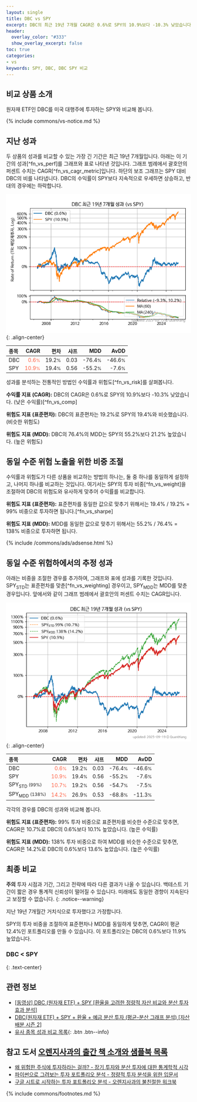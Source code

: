 ```yaml
---
layout: single
title: DBC vs SPY
excerpt: DBC의 최근 19년 7개월 CAGR은 0.6%로 SPY의 10.9%보다 -10.3% 낮았습니다.
header:
  overlay_color: "#333"
  show_overlay_excerpt: false
toc: true
categories:
- vs
keywords: SPY, DBC, DBC SPY 비교
---
```


## 비교 상품 소개


원자재 ETF인 DBC를 미국 대행주에 투자하는 SPY와 비교해 봅니다.



{% include commons/vs-notice.md %}

## 지난 성과

두 상품의 성과를 비교할 수 있는 가장 긴 기간은 최근 19년 7개월입니다. 아래는 이 기간의 성과[^fn_vs_perf]를 그래프와 표로 나타낸 것입니다.
그래프 범례에서 괄호안의 퍼센트 수치는 CAGR[^fn_vs_cagr_metric]입니다.
하단의 보조 그래프는 SPY 대비 DBC의 비를 나타냅니다.
DBC의 수익률이 SPY보다 지속적으로 우세하면 상승하고, 반대의 경우에는 하락합니다.

![DBC](/vs/images/dbc-vs-spy_dual.png){: .align-center}

| **종목** | **CAGR** | **편차** | **샤프** | **MDD** | **AvDD** |
| :------------ | ------: | -----------: | -------: | ------: | -------: |
| DBC | <span style="color: tomato">0.6<small>%</small></span> | 19.2<small>%</small> | 0.03 | -76.4<small>%</small> | -46.6<small>%</small> |
| SPY | <span style="color: tomato">10.9<small>%</small></span> | 19.4<small>%</small> | 0.56 | -55.2<small>%</small> | -7.6<small>%</small> |

<!-- more -->


성과를 분석하는 전통적인 방법인 수익률과 위험도[^fn_vs_risk]를 살펴봅니다.

**수익률 지표 (CAGR):** DBC의 CAGR은 0.6%로 SPY의 10.9%보다 -10.3% 낮았습니다. (낮은 수익률)[^fn_vs_comp]

**위험도 지표 (표준편차):** DBC의 표준편차는 19.2%로 SPY의 19.4%와 비슷했습니다. (비슷한 위험도)

**위험도 지표 (MDD):** DBC의 76.4%의 MDD는 SPY의 55.2%보다 21.2% 높았습니다. (높은 위험도)



## 동일 수준 위험 노출을 위한 비중 조절

수익률과 위험도가 다른 상품을 비교하는 방법의 하나는, 둘 중 하나를 동일하게 설정하고, 나머지 하나를 비교하는 것입니다.
여기서는 SPY의 투자 비중[^fn_vs_weight]을 조절하여 DBC의 위험도와 유사하게 맞추어 수익률를 비교합니다.

**위험도 지표 (표준편차):** 표준편차를 동일한 값으로 맞추기 위해서는 19.4% / 19.2% = 99% 비중으로 투자하면 됩니다.[^fn_vs_sharpe]

**위험도 지표 (MDD):** MDD를 동일한 값으로 맞추기 위해서는 55.2% / 76.4% = 138% 비중으로 투자하면 됩니다.


{% include /commons/ads/adsense.html %}



## 동일 수준 위험하에서의 추정 성과

아래는 비중을 조절한 경우를 추가하여, 그래프와 표에 성과를 기록한 것입니다.
SPY<sub>STD</sub>는 표준편차를 맞춘[^fn_vs_weighting] 경우이고, SPY<sub>MDD</sub>는 MDD를 맞춘 경우입니다.
앞에서와 같이 그래프 범례에서 괄호안의 퍼센트 수치는 CAGR입니다.


![DBC](/vs/images/dbc-vs-spy.png){: .align-center}



| **종목** | **CAGR** | **편차** | **샤프** | **MDD** | **AvDD** |
| :------------ | ------: | -----------: | -------: | ------: | -------: |
| DBC | <span style="color: tomato">0.6<small>%</small></span> | 19.2<small>%</small> | 0.03 | -76.4<small>%</small> | -46.6<small>%</small> |
| SPY | <span style="color: tomato">10.9<small>%</small></span> | 19.4<small>%</small> | 0.56 | -55.2<small>%</small> | -7.6<small>%</small> |
| SPY<sub>STD</sub> <small>(99%)</small> | <span style="color: tomato">10.7<small>%</small></span> | 19.2<small>%</small> | 0.56 | -54.7<small>%</small> | -7.5<small>%</small> |
| SPY<sub>MDD</sub> <small>(138%)</small> | <span style="color: tomato">14.2<small>%</small></span> | 26.9<small>%</small> | 0.53 | -68.8<small>%</small> | -11.3<small>%</small> |



각각의 경우를 DBC의 성과와 비교해 봅니다.

**위험도 지표 (표준편차):** 99% 투자 비중으로 표준편차를 비슷한 수준으로 맞추면, CAGR은 10.7%로 DBC의 0.6%보다 10.1% 높았습니다. (높은 수익률)

**위험도 지표 (MDD):** 138% 투자 비중으로 하여 MDD를 비슷한 수준으로 맞추면, CAGR은 14.2%로 DBC의 0.6%보다 13.6% 높았습니다. (높은 수익률)




## 최종 비교

**주의** 투자 시점과 기간, 그리고 전략에 따라 다른 결과가 나올 수 있습니다. 백테스트 기간이 짧은 경우 통계적 신뢰성이 떨어질 수 있습니다. 미래에도 동일한 경향이 지속된다고 보장할 수 없습니다.
{: .notice--warning}

지난 19년 7개월간 거치식으로 투자했다고 가정합니다.

SPY의 투자 비중을 조절하여 표준편차나 MDD를 동일하게 맞추면, CAGR이 평균 12.4%인 포트폴리오를 만들 수 있습니다.
이 포트폴리오는 DBC의 0.6%보다 11.9% 높았습니다.

### DBC &lt; SPY
{: .text-center}


## 관련 정보

- [[동영상] DBC (원자재 ETF) + SPY [환율을 고려한 정량적 자산 비교와 분산 투자 효과 분석]](https://youtu.be/MlnwJv5jepI)
- [DBC(원자재 ETF) + SPY + 환율 + 예금 분산 투자 (평균-분산 그래프 분석) [자산 배분 시즌 2]](https://m.blog.naver.com/onuri2005/223923561815)
- [유사 종목 성과 비교 목록](/vs/){: .btn .btn--info}


## 참고 도서 [오렌지사과의 출간 책 소개와 샘플북 목록](https://kongdori.tistory.com/691)

- [왜 위험한 주식에 투자하라는 걸까? - 장기 투자와 분산 투자에 대한 통계학적 시각](https://kongdori.tistory.com/421)
- [파이썬으로 그려보는 투자 포트폴리오 분석  - 정량적 투자 분석을 위한 입문서](https://kongdori.tistory.com/643)
- [구글 시트로 시작하는 투자 포트폴리오 분석 - 오렌지사과의 불친절한 워크북](https://kongdori.tistory.com/449)

{% include commons/footnotes.md %}